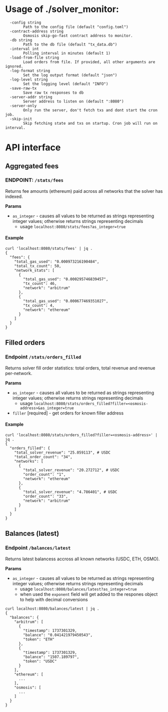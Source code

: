 # Usage of ./solver_monitor:

```
  -config string
    	Path to the config file (default "config.toml")
  -contract-address string
    	Osmosis skip-go-fast contract address to monitor.
  -db string
    	Path to the db file (default "tx_data.db")
  -interval int
    	Polling interval in minutes (default 1)
  -load-from-file string
    	Load orders from file. If provided, all other arguments are ignored.
  -log-format string
    	Set the log output format (default "json")
  -log-level string
    	Set the logging level (default "INFO")
  -save-raw-tx
    	Save raw tx responses to db
  -server-addr string
    	Server address to listen on (default ":8080")
  -server-only
    	Only run the server, don't fetch txs and dont start the cron job.
  -skip-init
    	Skip fetching state and txs on startup. Cron job will run on interval.
```

# API interface

## Aggregated fees

### ENDPOINT: `/stats/fees`

Returns fee amounts (ethereum) paid across all networks that the solver has indexed.

**Params**

- `as_integer` - causes all values to be returned as strings representing integer values; otherwise returns strings representing decimals
  - usage `localhost:8080/stats/fees?as_integer=true`

#### Example

```shell
curl 'localhost:8080/stats/fees' | jq .
{
  "fees": {
    "total_gas_used": "0.000973216190484",
    "total_tx_count": 50,
    "network_stats": [
      {
        "total_gas_used": "0.000295746839457",
        "tx_count": 46,
        "network": "arbitrum"
      },
      {
        "total_gas_used": "0.000677469351027",
        "tx_count": 4,
        "network": "ethereum"
      }
    ]
  }
}
```

## Filled orders

### Endpoint `/stats/orders_filled`

Returns solver fill order statistics: total orders, total revenue and revenue per-network.

**Params**

- `as_integer` - causes all values to be returned as strings representing integer values; otherwise returns strings representing decimals
  - usage `localhost:8080/stats/orders_filled?filler=<osmosis-address>&as_integer=true`
- `filler` [required] - get orders for known filler address

#### Example

```shell
curl 'localhost:8080/stats/orders_filled?filler=<osmosis-address>' | jq .
{
  "orders_filled": {
    "total_solver_revenue": "25.059113", # USDC
    "total_order_count": "34",
    "networks": [
      {
        "total_solver_revenue": "20.272712", # USDC
        "order_count": "1",
        "network": "ethereum"
      },
      {
        "total_solver_revenue": "4.786401", # USDC
        "order_count": "33",
        "network": "arbitrum"
      }
    ]
  }
}
```

## Balances (latest)

### Endpoint `/balances/latest`

Returns latest balancess accross all known networks (USDC, ETH, OSMO).

**Params**

- `as_integer` - causes all values to be returned as strings representing integer values; otherwise returns strings representing decimals
  - usage `localhost:8080/balances/latest?as_integer=true`
  - when used the `exponent` field will get added to the respones object to help with decimal conversions

```shell
curl localhost:8080/balances/latest | jq .
{
  "balances": {
    "arbitrum": [
      {
        "timestamp": 1737301329,
        "balance": "0.041421979450543",
        "token": "ETH"
      },
      {
        "timestamp": 1737301329,
        "balance": "1507.189797",
        "token": "USDC"
      }
    ],
    "ethereum": [
      ...
    ],
    "osmosis": [
      ...
    ]
  }
}
```
